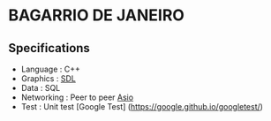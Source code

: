 # BAGARRIO DE JANEIRO

## Specifications

- Language : C++
- Graphics : [SDL](https://www.libsdl.org/)
- Data : SQL
- Networking : Peer to peer [Asio](https://think-async.com/Asio/)
- Test : Unit test [Google Test] (https://google.github.io/googletest/)
